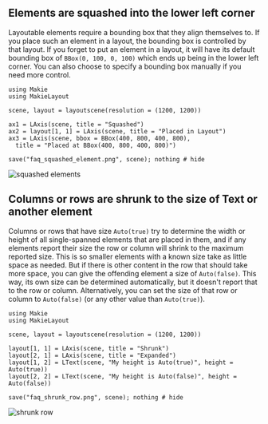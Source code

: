 ## Elements are squashed into the lower left corner

Layoutable elements require a bounding box that they align themselves to. If you
place such an element in a layout, the bounding box is controlled by that layout.
If you forget to put an element in a layout, it will have its default bounding box
of `BBox(0, 100, 0, 100)` which ends up being in the lower left corner. You can
also choose to specify a bounding box manually if you need more control.

```@example
using Makie
using MakieLayout

scene, layout = layoutscene(resolution = (1200, 1200))

ax1 = LAxis(scene, title = "Squashed")
ax2 = layout[1, 1] = LAxis(scene, title = "Placed in Layout")
ax3 = LAxis(scene, bbox = BBox(400, 800, 400, 800),
  title = "Placed at BBox(400, 800, 400, 800)")

save("faq_squashed_element.png", scene); nothing # hide
```

![squashed elements](faq_squashed_element.png)


## Columns or rows are shrunk to the size of Text or another element

Columns or rows that have size `Auto(true)` try to determine the width or height of all
single-spanned elements that are placed in them, and if any elements report their
size the row or column will shrink to the maximum reported size. This is so smaller
elements with a known size take as little space as needed. But if there is other
content in the row that should take more space, you can give the offending element
a size of `Auto(false)`. This way, its own size can be determined automatically, but
it doesn't report that to the row or column. Alternatively, you can set the size
of that row or column to `Auto(false)` (or any other value than `Auto(true)`).

```@example
using Makie
using MakieLayout

scene, layout = layoutscene(resolution = (1200, 1200))

layout[1, 1] = LAxis(scene, title = "Shrunk")
layout[2, 1] = LAxis(scene, title = "Expanded")
layout[1, 2] = LText(scene, "My height is Auto(true)", height = Auto(true))
layout[2, 2] = LText(scene, "My height is Auto(false)", height = Auto(false))

save("faq_shrunk_row.png", scene); nothing # hide
```

![shrunk row](faq_shrunk_row.png)
